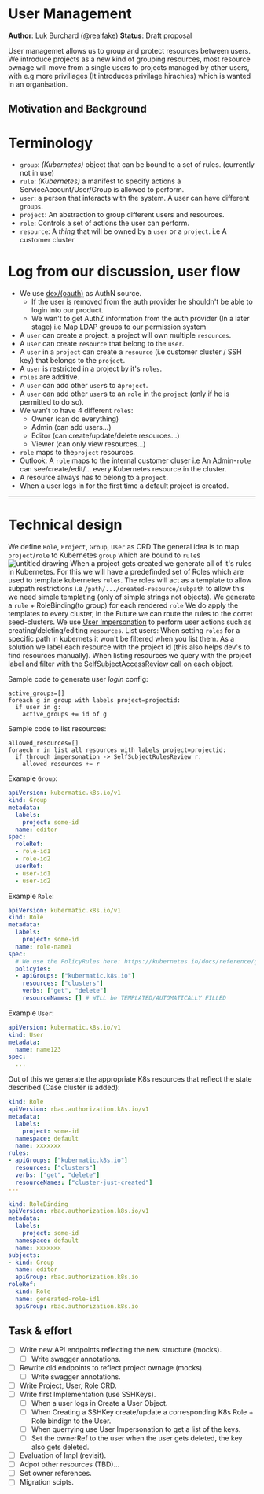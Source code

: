 # User Management

**Author**: Luk Burchard (@realfake)
**Status**: Draft proposal

User managemet allows us to group and protect resources between users. We introduce projects as a new kind of grouping resources, most resource ownage will move from a single users to projects managed by other users, with e.g more privillages (It introduces privilage hirachies) which is wanted in an organisation.

## Motivation and Background

# Terminology
* `group`: _(*Kubernetes*)_ object that can be bound to a set of rules. (currently not in use)
* `rule`: _(*Kubernetes*)_ a manifest to specify actions a ServiceAcoount/User/Group is allowed to perform.
* `user`: a person that interacts with the system. A user can have different `groups`.
* `project`:  An abstraction to group different users and resources.
* `role`: Controls a set of actions the user can perform.
* `resource`: A _thing_ that will be owned by a `user` or a `project`. i.e A customer cluster

# Log from our discussion, user flow
* We use [dex/(oauth)](https://github.com/coreos/dex) as AuthN source.
  + If the user is removed from the auth provider he shouldn't be able to login into our product.
  + We wan't to get AuthZ information from the auth provider (In a later stage) i.e Map LDAP groups to our permission system
* A `user` can create a project, a project will own multiple `resources`.
* A `user` can create `resource` that belong to the `user`.
* A `user` in a `project` can create a `resource` (i.e customer cluster / SSH key) that belongs to the `project`.
* A `user` is restricted in a project by it's `roles`.
* `roles` are additive.
* A `user` can add other `user`s to a`project`.
* A `user` can add other `user`s to an `role` in the `project` (only if he is permitted to do so).
* We wan't to have 4 different `role`s:
  + Owner (can do everything)
  + Admin (can add users...)
  + Editor (can create/update/delete resources...)
  + Viewer (can only view resources...)
* `role` maps to the`project` resources.
* Outlook: A `role` maps to the internal customer cluser i.e An Admin-`role` can see/create/edit/... every Kubernetes resource in the cluster.
* A resource always has to belong to a `project`.
* When a user logs in for the first time a default project is created.

---
# Technical design
We define `Role`, `Project`, `Group`, `User` as CRD
The general idea is to map `project`/`role` to Kubernetes `group` which are bound to `rule`s
![untitled drawing](https://user-images.githubusercontent.com/7387703/34309206-2c49e604-e751-11e7-8264-16ed5bca7ee1.jpg)
When a project gets created we generate all of it's rules in Kubernetes. For this we will have a predefinded set of Roles which are used to template kubernetes `rules`. The roles will act as a template to allow subpath restrictions i.e `/path/.../created-resource/subpath` to allow this we need simple templating (only of simple strings not objects).
We generate a `rule` + RoleBinding(to group) for each rendered `role`
We do apply the templates to every cluster, in the Future we can route the rules to the corret seed-clusters.
We use [User Impersonation](https://kubernetes.io/docs/admin/authentication/#user-impersonation) to perform user actions such as creating/deleting/editing `resources`.
List users: When setting `roles` for a specific path in kubernets it won't be filtered when you list them. As a solution we label each resource with the project id (this also helps dev's to find resources manually). When listing resources we query with the project label and filter with the [SelfSubjectAccessReview](https://github.com/kubernetes/client-go/blob/42a124578af9e61f5c6902fa7b6b2cb6538f17d2/kubernetes/typed/authorization/v1/selfsubjectaccessreview_expansion.go#L24) call on each object.

Sample code to generate user _login_ config:

```
active_groups=[]
foreach g in group with labels project=projectid:
  if user in g:
    active_groups += id of g
```

Sample code to list resources:
```
allowed_resources=[]
foraech r in list all resources with labels project=projectid:
  if through impersonation -> SelfSubjectRulesReview r:
    allowed_resources += r 
```

Example `Group`:
```yaml
apiVersion: kubermatic.k8s.io/v1
kind: Group
metadata:
  labels:
    project: some-id
  name: editor
spec:
  roleRef:
  - role-id1
  - role-id2
  userRef:
  - user-id1
  - user-id2
```

Example `Role`:
```yaml
apiVersion: kubermatic.k8s.io/v1
kind: Role
metadata:
  labels:
    project: some-id
  name: role-name1
spec:
  # We use the PolicyRules here: https://kubernetes.io/docs/reference/generated/kubernetes-api/v1.9/#policyrule-v1beta1-rbac
  policyies:
  - apiGroups: ["kubermatic.k8s.io"]
    resources: ["clusters"]
    verbs: ["get", "delete"]
    resourceNames: [] # WILL be TEMPLATED/AUTOMATICALLY FILLED
```

Example `User`:
```yaml
apiVersion: kubermatic.k8s.io/v1
kind: User
metadata:
  name: name123
spec:
  ...
```

Out of this we generate the appropriate K8s resources that reflect the state described (Case cluster is added):
```yaml
kind: Role
apiVersion: rbac.authorization.k8s.io/v1
metadata:
  labels:
    project: some-id
  namespace: default
  name: xxxxxxx
rules:
- apiGroups: ["kubermatic.k8s.io"]
  resources: ["clusters"]
  verbs: ["get", "delete"]
  resourceNames: ["cluster-just-created"]
---

kind: RoleBinding
apiVersion: rbac.authorization.k8s.io/v1
metadata:
  labels:
    project: some-id
  namespace: default
  name: xxxxxxx
subjects:
- kind: Group
  name: editor
  apiGroup: rbac.authorization.k8s.io
roleRef:
  kind: Role
  name: generated-role-id1
  apiGroup: rbac.authorization.k8s.io
```



## Task & effort
* [ ] Write new API endpoints reflecting the new structure (mocks).
  * [ ] Write swagger annotations.
* [ ] Rewrite old endpoints to reflect project ownage (mocks).
  * [ ] Write swagger annotations.
* [ ] Write Project, User, Role CRD.
* [ ] Write first Implementation (use SSHKeys).
  * [ ] When a user logs in Create a User Object.
  * [ ] When Creating a SSHKey create/update a corresponding K8s Role + Role bindign to the User.
  * [ ] When querrying use User Impersonation to get a list of the keys.
  * [ ] Set the ownerRef to the user when the user gets deleted, the key also gets deleted. 
* [ ] Evaluation of Impl (revisit). 
* [ ] Adpot other resources (TBD<After Evalutation>)...
* [ ] Set owner references. 
* [ ] Migration scipts.

